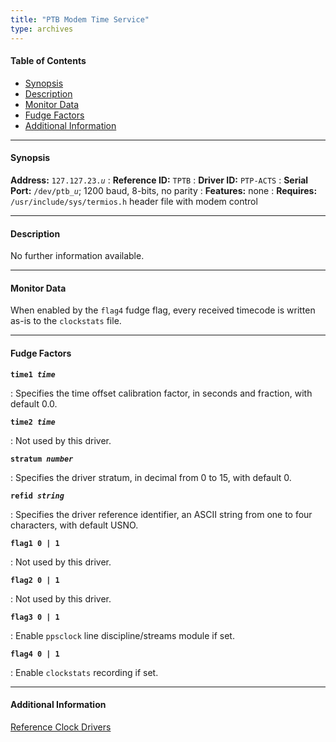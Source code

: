 ```yaml
---
title: "PTB Modem Time Service"
type: archives
---
```


#### Table of Contents
*  [Synopsis](/archives/3-5.93e/driver23/#synopsis)
*  [Description](/archives/3-5.93e/driver23/#description)
*  [Monitor Data](/archives/3-5.93e/driver23/#monitor-data)
*  [Fudge Factors](/archives/3-5.93e/driver23/#fudge-factors)
*  [Additional Information](/archives/3-5.93e/driver23/#additional-information)

* * *

#### Synopsis

**Address:** <code>127.127.23._u_</code>
: **Reference ID:** <code>TPTB</code>
: **Driver ID:** <code>PTP-ACTS</code>
: **Serial Port:** <code>/dev/ptb\__u_</code>; 1200 baud, 8-bits, no parity
: **Features:** none
: **Requires:** <code>/usr/include/sys/termios.h</code> header file with modem control

* * *

#### Description

No further information available.

* * *

#### Monitor Data

When enabled by the <code>flag4</code> fudge flag, every received timecode is written as-is to the <code>clockstats</code> file. 

* * *

#### Fudge Factors

<code>**time1 _time_**</code>

: Specifies the time offset calibration factor, in seconds and fraction, with default 0.0.

<code>**time2 _time_**</code>

: Not used by this driver.

<code>**stratum _number_**</code>

: Specifies the driver stratum, in decimal from 0 to 15, with default 0.

<code>**refid _string_**</code>

: Specifies the driver reference identifier, an ASCII string from one to four characters, with default USNO.

<code>**flag1 0 | 1**</code>

: Not used by this driver.

<code>**flag2 0 | 1**</code>

: Not used by this driver.

<code>**flag3 0 | 1**</code>

: Enable <code>ppsclock</code> line discipline/streams module if set.

<code>**flag4 0 | 1**</code>

: Enable <code>clockstats</code> recording if set.

* * *

#### Additional Information

[Reference Clock Drivers](/archives/3-5.93e/refclock/)